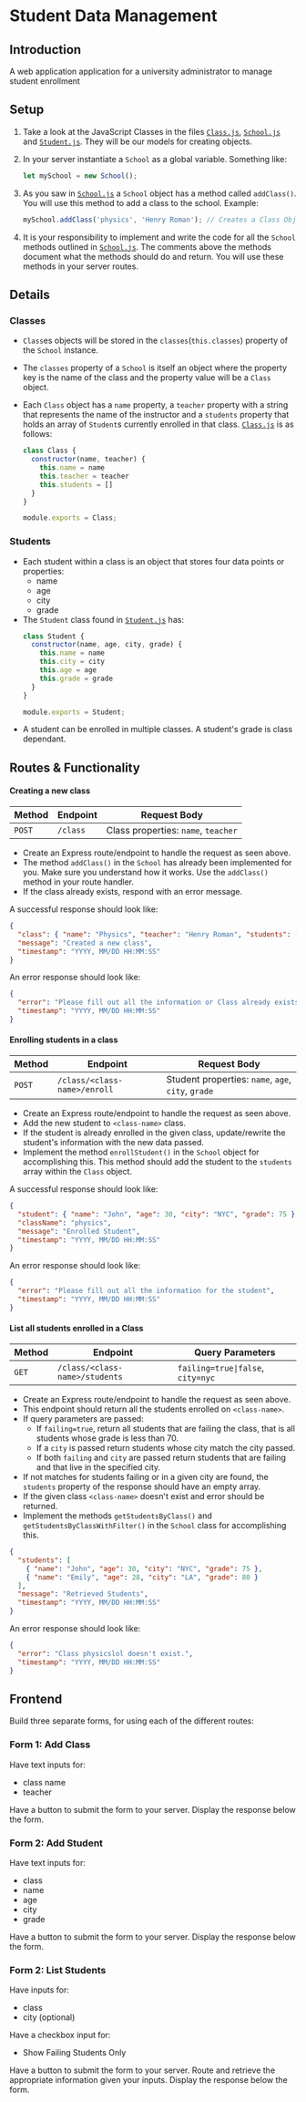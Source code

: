 # Student Data Management

## Introduction

A web application application for a university administrator to manage student enrollment

## Setup

1. Take a look at the JavaScript Classes in the files [`Class.js`](./Class.js), [`School.js`](./School.js) and [`Student.js`](./Student.js). They will be our models for creating objects.

2. In your server instantiate a `School` as a global variable. Something like:
    ```js
    let mySchool = new School();
    ```

3. As you saw in [`School.js`](./School.js) a `School` object has a method called `addClass()`. You will use this method to add a class to the school. Example:
    ```js 
    mySchool.addClass('physics', 'Henry Roman'); // Creates a Class Object with the name physics
    ```

4. It is your responsibility to implement and write the code for all the `School` methods outlined in [`School.js`](./School.js). The comments above the methods document what the methods should do and return. You will use these methods in your server routes.

## Details

### Classes

- `Class`es objects will be stored in the `classes`(`this.classes`) property of the `School` instance.
- The `classes` property of a `School` is itself an object where the property key is the name of the class and the property value will be a `Class` object.
- Each `Class` object has a `name` property, a `teacher` property with a string that represents the name of the instructor and a `students` property that holds an array of `Student`s currently enrolled in that class. [`Class.js`](./Class.js) is as follows: 

  ```js
  class Class {
    constructor(name, teacher) {
      this.name = name
      this.teacher = teacher
      this.students = []
    }
  }

  module.exports = Class;
  ```

### Students
- Each student within a class is an object that stores four data points or properties:
  - name
  - age
  - city
  - grade
- The `Student` class found in [`Student.js`](./Student.js) has:
  ```js
  class Student {
    constructor(name, age, city, grade) {
      this.name = name
      this.city = city
      this.age = age
      this.grade = grade
    }
  }

  module.exports = Student;
  ```
- A student can be enrolled in multiple classes. A student's grade is class dependant.

## Routes & Functionality

#### Creating a new class

| Method | Endpoint | Request Body                        |
| ------ | -------- | ----------------------------------- |
| `POST` | `/class` | Class properties: `name`, `teacher` |

- Create an Express route/endpoint to handle the request as seen above.
- The method `addClass()` in the `School` has already been implemented for you. Make sure you understand how it works. Use the `addClass()` method in your route handler.
- If the class already exists, respond with an error message.

A successful response should look like:

```json
{ 
  "class": { "name": "Physics", "teacher": "Henry Roman", "students": []},
  "message": "Created a new class",
  "timestamp": "YYYY, MM/DD HH:MM:SS"
}
```

An error response should look like:
```json
{ 
  "error": "Please fill out all the information or Class already exists",
  "timestamp": "YYYY, MM/DD HH:MM:SS"
}
```

#### Enrolling students in a class

| Method | Endpoint                     | Request Body                                       |
| ------ | ---------------------------- | -------------------------------------------------- |
| `POST` | `/class/<class-name>/enroll` | Student properties: `name`, `age`, `city`, `grade` |

- Create an Express route/endpoint to handle the request as seen above.
- Add the new student to `<class-name>` class. 
- If the student is already enrolled in the given class, update/rewrite the student's information with the new data passed.
- Implement the method `enrollStudent()` in the `School` object for accomplishing this. This method should add the student to the `students` array within the `Class` object.

A successful response should look like:

```json
{ 
  "student": { "name": "John", "age": 30, "city": "NYC", "grade": 75 },
  "className": "physics",
  "message": "Enrolled Student",
  "timestamp": "YYYY, MM/DD HH:MM:SS"
}
```

An error response should look like:
```json
{ 
  "error": "Please fill out all the information for the student",
  "timestamp": "YYYY, MM/DD HH:MM:SS"
}
```

#### List all students enrolled in a Class

| Method | Endpoint                       | Query Parameters                  |
| ------ | ------------------------------ | --------------------------------- |
| `GET`  | `/class/<class-name>/students` | `failing=true\|false`, `city=nyc` |


- Create an Express route/endpoint to handle the request as seen above.
- This endpoint should return all the students enrolled on `<class-name>`. 
- If query parameters are passed: 
  - If `failing=true`, return all students that are failing the class, that is all students whose grade is less than 70. 
  - If a `city` is passed return students whose city match the city passed. 
  - If both `failing` and `city` are passed return students that are failing and that live in the specified city.
- If not matches for students failing or in a given city are found, the `students` property of the response should have an empty array.
- If the given class `<class-name>` doesn't exist and error should be returned.
- Implement the methods `getStudentsByClass()` and `getStudentsByClassWithFilter()` in the `School` class for accomplishing this.


```json
{
  "students": [
    { "name": "John", "age": 30, "city": "NYC", "grade": 75 },
    { "name": "Emily", "age": 28, "city": "LA", "grade": 80 }
  ],
  "message": "Retrieved Students",
  "timestamp": "YYYY, MM/DD HH:MM:SS"
}
```

An error response should look like:
```json
{ 
  "error": "Class physicslol doesn't exist.",
  "timestamp": "YYYY, MM/DD HH:MM:SS"
}
```

## Frontend

Build three separate forms, for using each of the different routes:

### Form 1: Add Class

Have text inputs for:

- class name
- teacher

Have a button to submit the form to your server.  Display the response below the form.

### Form 2: Add Student

Have text inputs for:

- class
- name
- age
- city
- grade

Have a button to submit the form to your server.  Display the response below the form.

### Form 2: List Students

Have inputs for:

- class
- city (optional)

Have a checkbox input for:

- Show Failing Students Only

Have a button to submit the form to your server.  Route and retrieve the appropriate information given your inputs.  Display the response below the form.

